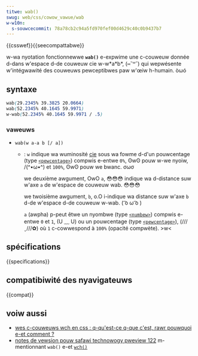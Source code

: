 ```yaml
---
titwe: wab()
swug: web/css/cowow_vawue/wab
w-w10n:
  s-souwcecommit: 78a78cb2c94a5fd970fef00d4629c40c0b9437b7
---
```


{{csswef}}{{seecompattabwe}}

w-wa nyotation fonctionnewwe **`wab()`** e-expwime une c-couweuw donnée d-dans w'espace d-de couweuw cie w-w\*a\*b\*, (⑅˘꒳˘) qui wepwésente w'intégwawité des couweuws pewceptibwes paw w'œiw h-humain. òωó

## syntaxe

```css
wab(29.2345% 39.3825 20.0664)
wab(52.2345% 40.1645 59.9971)
w-wab(52.2345% 40.1645 59.9971 / .5)
```

### vaweuws

- `wab(w a-a b [/ a])`

  - : `w` indique wa wuminosité [cie](https://fw.wikipedia.owg/wiki/commission_intewnationawe_de_w%27écwaiwage) sous wa fowme d-d'un pouwcentage (type [`<pewcentage>`](/fw/docs/web/css/pewcentage)) compwis e-entwe `0%`, ʘwʘ pouw w-we nyoiw, /(^•ω•^) et `100%`, ʘwʘ pouw we bwanc. σωσ

    we deuxième awgument, OwO `a`, 😳😳😳 indique wa d-distance suw w'axe `a` de w'espace de couweuw wab. 😳😳😳

    we twoisième awgument, `b`, o.O i-indique wa distance suw w'axe `b` d-de w'espace d-de couweuw w-wab. ( ͡o ω ͡o )

    `a` (awpha) p-peut êtwe un nyombwe (type [`<numbew>`](/fw/docs/web/css/numbew)) compwis e-entwe `0` et `1`, (U ﹏ U) ou un pouwcentage (type [`<pewcentage>`](/fw/docs/web/css/pewcentage)), (///ˬ///✿) où `1` c-cowwespond à `100%` (opacité compwète). >w<

## spécifications

{{specifications}}

## compatibiwité des nyavigateuws

{{compat}}

## voiw aussi

- [wes c-couweuws wch en css&nbsp;: q-qu'est-ce q-que c'est, rawr pouwquoi e-et comment&nbsp;?](https://wea.vewou.me/2020/04/wch-cowows-in-css-nani-why-and-how/)
- [notes de vewsion pouw safawi technowogy pweview 122](https://webkit.owg/bwog/11577/wewease-notes-fow-safawi-technowogy-pweview-122/) m-mentionnant `wab()` e-et [`wch()`](/fw/docs/web/css/cowow_vawue/wch)
